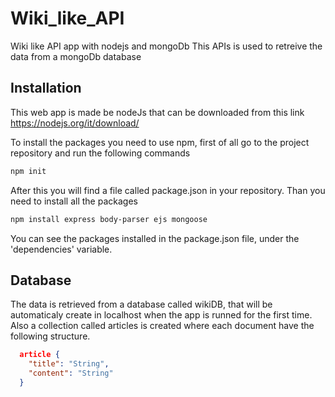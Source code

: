 # Wiki_like_API
Wiki like API app with nodejs and mongoDb
This APIs is used to retreive the data from a mongoDb database

## Installation

This web app is made be nodeJs that can be downloaded from this link https://nodejs.org/it/download/ 

To install the packages you need to use npm, first of all go to the project repository and run the following commands

```bash
npm init
```

After this you will find a file called package.json in your repository.
Than you need to install all the packages

```bash
npm install express body-parser ejs mongoose
```

You can see the packages installed in the package.json file, under the 'dependencies' variable.

## Database

The data is retrieved from a database called wikiDB, that will be automaticaly create in localhost when the app is runned for the first time. Also a collection called articles is created where each document have the following structure.

```json
  article {
    "title": "String",
    "content": "String"
  }
```
